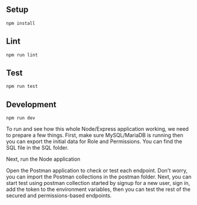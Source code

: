 ## Setup

```
npm install
```

## Lint

```
npm run lint
```

## Test

```
npm run test
```

## Development

```
npm run dev
```

To run and see how this whole Node/Express application working, we need to prepare a few things. First, make sure MySQL/MariaDB is running then you can export the initial data for Role and Permissions. You can find the SQL file in the SQL folder.

Next, run the Node application

Open the Postman application to check or test each endpoint. Don't worry, you can import the Postman collections in the postman folder. Next, you can start test using postman collection started by signup for a new user, sign in, add the token to the environment variables, then you can test the rest of the secured and permissions-based endpoints.
